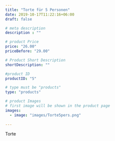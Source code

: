 ```yaml
---
title: "Torte für 5 Personen"
date: 2019-10-17T11:22:16+06:00
draft: false

# meta description
description : ""

# product Price
price: "26.00"
priceBefore: "29.00"

# Product Short Description
shortDescription: ""

#product ID
productID: "5"

# type must be "products"
type: "products"

# product Images
# first image will be shown in the product page
images:
  - image: "images/Torte5pers.png"
 
---
```

Torte